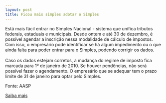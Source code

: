 ```yaml
---
layout: post
title: Ficou mais simples adotar o Simples
---
```

<p>Está mais fácil entrar no Simples Nacional - sistema que unifica tributos federais, estaduais e municipais. Desde ontem e até 30 de dezembro, é possível agendar a inscrição nessa modalidade de cálculo de impostos. Com isso, o empresário pode identificar se há algum impedimento ou o que ainda falta para poder entrar para o Simples, podendo corrigir os dados.<br /><br />Caso os dados estejam corretos, a mudança do regime de imposto fica marcada para 1º de janeiro de 2010. Se houver pendências, não será possível fazer o agendamento. O empresário que se adequar tem o prazo limite de 31 de janeiro para optar pelo Simples. </p><p>Fonte: AASP</p><p><a href="http://www.aasp.org.br/aasp/imprensa/clipping/cli_noticia.asp?idnot=6503" target="_blank">Saiba mais </a></p>
